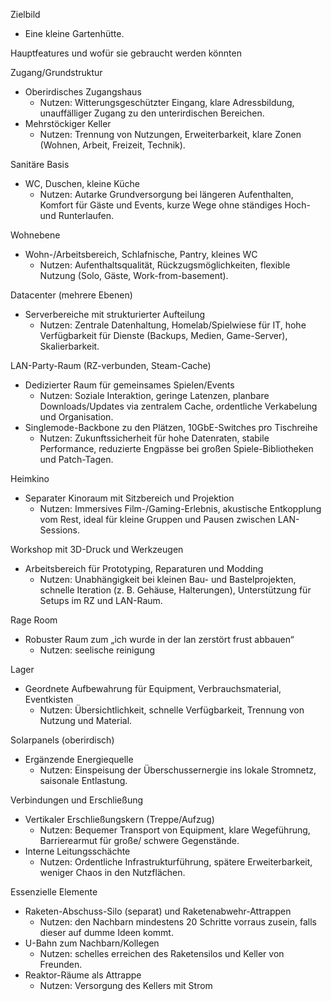 Zielbild
- Eine kleine Gartenhütte.

Hauptfeatures und wofür sie gebraucht werden könnten

Zugang/Grundstruktur
- Oberirdisches Zugangshaus
  - Nutzen: Witterungsgeschützter Eingang, klare Adressbildung, unauffälliger Zugang zu den unterirdischen Bereichen.
- Mehrstöckiger Keller
  - Nutzen: Trennung von Nutzungen, Erweiterbarkeit, klare Zonen (Wohnen, Arbeit, Freizeit, Technik).

Sanitäre Basis
- WC, Duschen, kleine Küche
  - Nutzen: Autarke Grundversorgung bei längeren Aufenthalten, Komfort für Gäste und Events, kurze Wege ohne ständiges Hoch- und Runterlaufen.

Wohnebene
- Wohn-/Arbeitsbereich, Schlafnische, Pantry, kleines WC
  - Nutzen: Aufenthaltsqualität, Rückzugsmöglichkeiten, flexible Nutzung (Solo, Gäste, Work-from-basement).

Datacenter (mehrere Ebenen)
- Serverbereiche mit strukturierter Aufteilung
  - Nutzen: Zentrale Datenhaltung, Homelab/Spielwiese für IT, hohe Verfügbarkeit für Dienste (Backups, Medien, Game-Server), Skalierbarkeit.

LAN-Party-Raum (RZ-verbunden, Steam-Cache)
- Dedizierter Raum für gemeinsames Spielen/Events
  - Nutzen: Soziale Interaktion, geringe Latenzen, planbare Downloads/Updates via zentralem Cache, ordentliche Verkabelung und Organisation.
- Singlemode-Backbone zu den Plätzen, 10GbE-Switches pro Tischreihe
  - Nutzen: Zukunftssicherheit für hohe Datenraten, stabile Performance, reduzierte Engpässe bei großen Spiele-Bibliotheken und Patch-Tagen.

Heimkino
- Separater Kinoraum mit Sitzbereich und Projektion
  - Nutzen: Immersives Film-/Gaming-Erlebnis, akustische Entkopplung vom Rest, ideal für kleine Gruppen und Pausen zwischen LAN-Sessions.

Workshop mit 3D-Druck und Werkzeugen
- Arbeitsbereich für Prototyping, Reparaturen und Modding
  - Nutzen: Unabhängigkeit bei kleinen Bau- und Bastelprojekten, schnelle Iteration (z. B. Gehäuse, Halterungen), Unterstützung für Setups im RZ und LAN-Raum.

Rage Room
- Robuster Raum zum „ich wurde in der lan zerstört frust abbauen“
  - Nutzen: seelische reinigung

Lager
- Geordnete Aufbewahrung für Equipment, Verbrauchsmaterial, Eventkisten
  - Nutzen: Übersichtlichkeit, schnelle Verfügbarkeit, Trennung von Nutzung und Material.

Solarpanels (oberirdisch)
- Ergänzende Energiequelle
  - Nutzen: Einspeisung der Überschussernergie ins lokale Stromnetz, saisonale Entlastung.

Verbindungen und Erschließung
- Vertikaler Erschließungskern (Treppe/Aufzug)
  - Nutzen: Bequemer Transport von Equipment, klare Wegeführung, Barrierearmut für große/ schwere Gegenstände.
- Interne Leitungsschächte
  - Nutzen: Ordentliche Infrastrukturführung, spätere Erweiterbarkeit, weniger Chaos in den Nutzflächen.

Essenzielle Elemente
- Raketen-Abschuss-Silo (separat) und Raketenabwehr-Attrappen
  - Nutzen: den Nachbarn mindestens 20 Schritte vorraus zusein, falls dieser auf dumme Ideen kommt.
- U-Bahn zum Nachbarn/Kollegen 
  - Nutzen: schelles erreichen des Raketensilos und Keller von Freunden.
- Reaktor-Räume als Attrappe
  - Nutzen: Versorgung des Kellers mit Strom